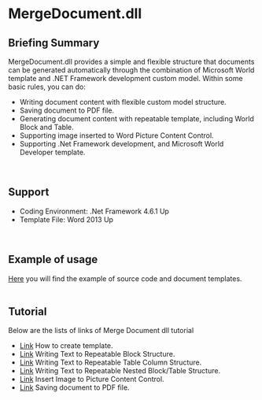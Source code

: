 # MergeDocument.dll #
## Briefing Summary ##

MergeDocument.dll provides a simple and flexible structure that documents can be generated automatically through the combination of Microsoft World template and .NET Framework development custom model. Within some basic rules, you can do:

- Writing document content with flexible custom model structure.
- Saving document to PDF file.
- Generating document content with repeatable template, including World Block and Table.
- Supporting image inserted to Word Picture Content Control.
- Supporting .Net Framework development, and Microsoft World Developer template.
<br />

## Support ##
- Coding Environment: .Net Framework 4.6.1 Up
- Template File: Word 2013 Up
<br />

## Example of usage ##
[Here](https://github.com/Itsower/MergeDocument/blob/master/MergeDocumentSample.zip "Here") you will find the example of source code and document templates.
<br />
<br />

## Tutorial ##
Below are the lists of links of Merge Document dll tutorial
- [Link](https://github.com/Itsower/MergeDocument/blob/master/How%20to%20create%20template.md "Link") How to create template.
- [Link](https://github.com/Itsower/MergeDocument/blob/master/Writing%20Text%20to%20Repeatable%20Block%20Structure.md "Link") Writing Text to Repeatable Block Structure.
- [Link](https://github.com/Itsower/MergeDocument/blob/master/Writing%20Text%20to%20Repeatable%20Table%20Column%20Structure.md "Link") Writing Text to Repeatable Table Column Structure.
- [Link](https://github.com/Itsower/MergeDocument/blob/master/Writing%20Text%20to%20Repeatable%20Nested%20Block_Table%20Structure.md "Link") Writing Text to Repeatable Nested Block/Table Structure.
- [Link](https://github.com/Itsower/MergeDocument/blob/master/MergeDocumentSample.zip "Link") Insert Image to Picture Content Control.
- [Link](https://github.com/Itsower/MergeDocument/blob/master/Saving%20document%20to%20PDF%20file.md "Link") Saving document to PDF file.
